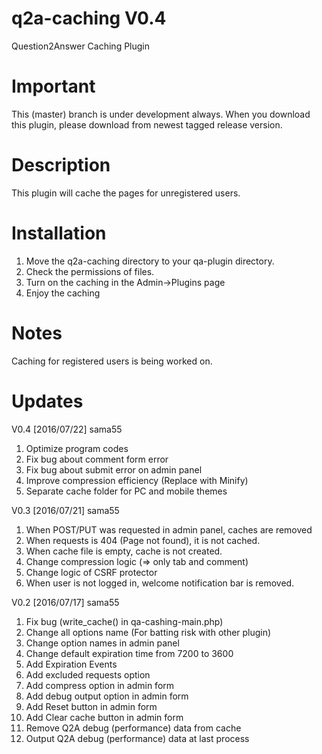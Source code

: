 q2a-caching V0.4
===========

Question2Answer Caching Plugin

Important
===========

This (master) branch is under development always. When you download this plugin, please download from newest tagged release version.

Description
===========

This plugin will cache the pages for unregistered users.

Installation
===========

1. Move the q2a-caching directory to your qa-plugin directory.
2. Check the permissions of files.
3. Turn on the caching in the Admin->Plugins page
4. Enjoy the caching

Notes
=====

Caching for registered users is being worked on.

Updates
===========

V0.4 [2016/07/22] sama55

1. Optimize program codes
2. Fix bug about comment form error
3. Fix bug about submit error on admin panel
4. Improve compression efficiency (Replace with Minify)
5. Separate cache folder for PC and mobile themes

V0.3 [2016/07/21] sama55

1. When POST/PUT was requested in admin panel, caches are removed
2. When requests is 404 (Page not found), it is not cached.
3. When cache file is empty, cache is not created.
4. Change compression logic (=> only tab and comment)
5. Change logic of CSRF protector
6. When user is not logged in, welcome notification bar is removed.

V0.2 [2016/07/17] sama55

1. Fix bug (write_cache() in qa-cashing-main.php)
2. Change all options name (For batting risk with other plugin) 
3. Change option names in admin panel
4. Change default expiration time from 7200 to 3600
5. Add Expiration Events
6. Add excluded requests option
7. Add compress option in admin form
8. Add debug output option in admin form
9. Add Reset button in admin form
10. Add Clear cache button in admin form
11. Remove Q2A debug (performance) data from cache
12. Output Q2A debug (performance) data at last process
